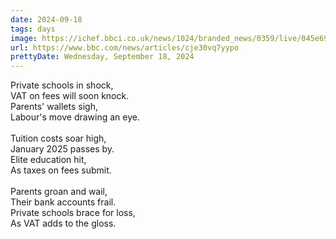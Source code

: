 ```yaml
---
date: 2024-09-18
tags: days
image: https://ichef.bbci.co.uk/news/1024/branded_news/0359/live/045e69b0-7504-11ef-8c1a-df523ba43a9a.png
url: https://www.bbc.com/news/articles/cje30vq7yypo
prettyDate: Wednesday, September 18, 2024
---
```

Private schools in shock,<br>VAT on fees will soon knock.<br>Parents' wallets sigh,<br>Labour's move drawing an eye.<br><br>Tuition costs soar high,<br>January 2025 passes by.<br>Elite education hit,<br>As taxes on fees submit.<br><br>Parents groan and wail,<br>Their bank accounts frail.<br>Private schools brace for loss,<br>As VAT adds to the gloss.